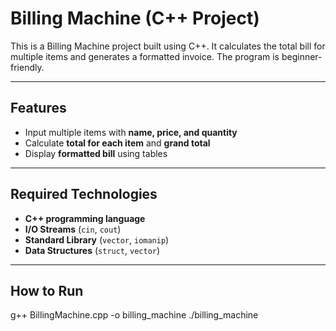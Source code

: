 # Billing Machine (C++ Project)

This is a Billing Machine project built using C++. It calculates the total bill for multiple items and generates a formatted invoice. The program is beginner-friendly.

---

## Features
- Input multiple items with **name, price, and quantity**
- Calculate **total for each item** and **grand total**
- Display **formatted bill** using tables

---

## Required Technologies
- **C++ programming language**  
- **I/O Streams** (`cin`, `cout`)  
- **Standard Library** (`vector`, `iomanip`)  
- **Data Structures** (`struct`, `vector`)  

---

## How to Run
g++ BillingMachine.cpp -o billing_machine
./billing_machine
